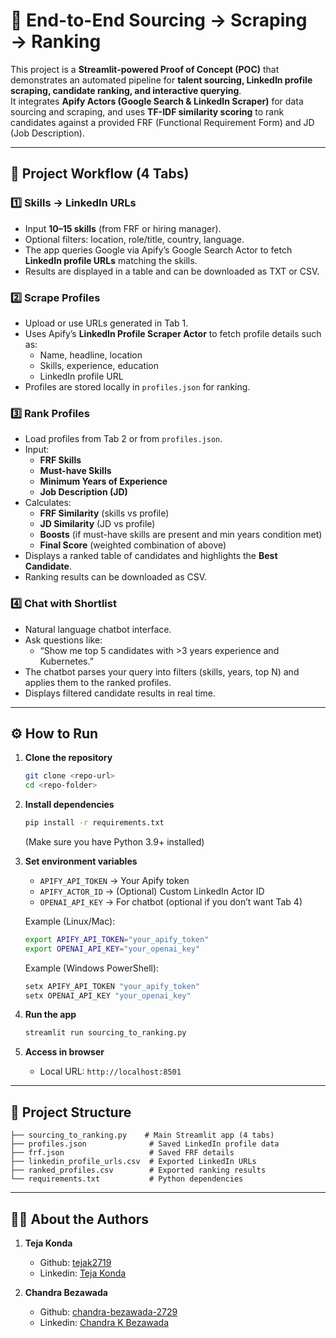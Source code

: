 # 🔗 End-to-End Sourcing → Scraping → Ranking

This project is a **Streamlit-powered Proof of Concept (POC)** that demonstrates an automated pipeline for **talent sourcing, LinkedIn profile scraping, candidate ranking, and interactive querying**.  
It integrates **Apify Actors (Google Search & LinkedIn Scraper)** for data sourcing and scraping, and uses **TF-IDF similarity scoring** to rank candidates against a provided FRF (Functional Requirement Form) and JD (Job Description).

---

## 🚀 Project Workflow (4 Tabs)

### 1️⃣ Skills → LinkedIn URLs
- Input **10–15 skills** (from FRF or hiring manager).  
- Optional filters: location, role/title, country, language.  
- The app queries Google via Apify’s Google Search Actor to fetch **LinkedIn profile URLs** matching the skills.  
- Results are displayed in a table and can be downloaded as TXT or CSV.  

### 2️⃣ Scrape Profiles
- Upload or use URLs generated in Tab 1.  
- Uses Apify’s **LinkedIn Profile Scraper Actor** to fetch profile details such as:  
  - Name, headline, location  
  - Skills, experience, education  
  - LinkedIn profile URL  
- Profiles are stored locally in `profiles.json` for ranking.  

### 3️⃣ Rank Profiles
- Load profiles from Tab 2 or from `profiles.json`.  
- Input:  
  - **FRF Skills**  
  - **Must-have Skills**  
  - **Minimum Years of Experience**  
  - **Job Description (JD)**  
- Calculates:  
  - **FRF Similarity** (skills vs profile)  
  - **JD Similarity** (JD vs profile)  
  - **Boosts** (if must-have skills are present and min years condition met)  
  - **Final Score** (weighted combination of above)  
- Displays a ranked table of candidates and highlights the **Best Candidate**.  
- Ranking results can be downloaded as CSV.  

### 4️⃣ Chat with Shortlist
- Natural language chatbot interface.  
- Ask questions like:  
  - “Show me top 5 candidates with >3 years experience and Kubernetes.”  
- The chatbot parses your query into filters (skills, years, top N) and applies them to the ranked profiles.  
- Displays filtered candidate results in real time.  

---

## ⚙️ How to Run

1. **Clone the repository**  
   ```bash
   git clone <repo-url>
   cd <repo-folder>
   ```

2. **Install dependencies**  
   ```bash
   pip install -r requirements.txt
   ```

   (Make sure you have Python 3.9+ installed)

3. **Set environment variables**  
   - `APIFY_API_TOKEN` → Your Apify token  
   - `APIFY_ACTOR_ID` → (Optional) Custom LinkedIn Actor ID  
   - `OPENAI_API_KEY` → For chatbot (optional if you don’t want Tab 4)  

   Example (Linux/Mac):  
   ```bash
   export APIFY_API_TOKEN="your_apify_token"
   export OPENAI_API_KEY="your_openai_key"
   ```

   Example (Windows PowerShell):  
   ```powershell
   setx APIFY_API_TOKEN "your_apify_token"
   setx OPENAI_API_KEY "your_openai_key"
   ```

4. **Run the app**  
   ```bash
   streamlit run sourcing_to_ranking.py
   ```

5. **Access in browser**  
   - Local URL: `http://localhost:8501`  

---

## 📂 Project Structure

```
├── sourcing_to_ranking.py    # Main Streamlit app (4 tabs)
├── profiles.json              # Saved LinkedIn profile data
├── frf.json                   # Saved FRF details
├── linkedin_profile_urls.csv  # Exported LinkedIn URLs
├── ranked_profiles.csv        # Exported ranking results
└── requirements.txt           # Python dependencies
```

---

## 👨‍💻 About the Authors

1. **Teja Konda**  
   - Github: [tejak2719](https://github.com/tejak2719)  
   - Linkedin: [Teja Konda](https://www.linkedin.com/in/teja-konda-1927s/)  

2. **Chandra Bezawada**  
   - Github: [chandra-bezawada-2729](https://github.com/chandra-bezawada-2729)  
   - Linkedin: [Chandra K Bezawada](https://www.linkedin.com/in/chandra-k-bezawada2729/)  
